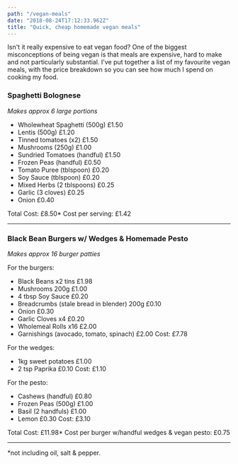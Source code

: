 ```yaml
---
path: "/vegan-meals"
date: "2018-08-24T17:12:33.962Z"
title: "Quick, cheap homemade vegan meals"
---
```

Isn't it really expensive to eat vegan food? One of the biggest misconceptions of being vegan is that meals are expensive, hard to make and not particularly substantial. I've put together a list of my favourite vegan meals, with the price breakdown so you can see how much I spend on cooking my food.

### Spaghetti Bolognese

*Makes approx 6 large portions*

- Wholewheat Spaghetti (500g) £1.50
- Lentis (500g) £1.20
- Tinned tomatoes (x2) £1.50
- Mushrooms (250g) £1.00
- Sundried Tomatoes (handful) £1.50
- Frozen Peas (handful) £0.50
- Tomato Puree (tblspoon) £0.20
- Soy Sauce (tblspoon) £0.20
- Mixed Herbs (2 tblspoons) £0.25
- Garlic (3 cloves) £0.25
- Onion £0.40

Total Cost: £8.50* 
Cost per serving: £1.42

---

### Black Bean Burgers w/ Wedges & Homemade Pesto

*Makes approx 16 burger patties*

For the burgers:
- Black Beans x2 tins £1.98
- Mushrooms 200g £1.00
- 4 tbsp Soy Sauce £0.20
- Breadcrumbs (stale bread in blender) 200g £0.10
- Onion £0.30
- Garlic Cloves x4 £0.20
- Wholemeal Rolls x16 £2.00
- Garnishings (avocado, tomato, spinach) £2.00 
Cost: £7.78 

For the wedges:
- 1kg sweet potatoes £1.00
- 2 tsp Paprika £0.10
Cost: £1.10 

For the pesto:
- Cashews (handful) £0.80
- Frozen Peas (500g) £1.00
- Basil (2 handfuls) £1.00
- Lemon £0.30
Cost: £3.10 

Total Cost: £11.98* 
Cost per burger w/handful wedges & vegan pesto: £0.75

---

*not including oil, salt & pepper.
